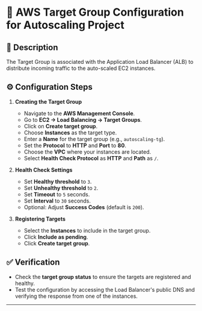 # 🎯 AWS Target Group Configuration for Autoscaling Project

## 📝 Description

The Target Group is associated with the Application Load Balancer (ALB) to distribute incoming traffic to the auto-scaled EC2 instances.

## ⚙️ Configuration Steps

1. **Creating the Target Group**

   - Navigate to the **AWS Management Console**.
   - Go to **EC2 -> Load Balancing -> Target Groups**.
   - Click on **Create target group**.
   - Choose **Instances** as the target type.
   - Enter a **Name** for the target group (e.g., `autoscaling-tg`).
   - Set the **Protocol** to **HTTP** and **Port** to **80**.
   - Choose the **VPC** where your instances are located.
   - Select **Health Check Protocol** as **HTTP** and **Path** as `/`.

2. **Health Check Settings**

   - Set **Healthy threshold** to `3`.
   - Set **Unhealthy threshold** to `2`.
   - Set **Timeout** to `5` seconds.
   - Set **Interval** to `30` seconds.
   - Optional: Adjust **Success Codes** (default is `200`).

3. **Registering Targets**
   - Select the **Instances** to include in the target group.
   - Click **Include as pending**.
   - Click **Create target group**.

## ✅ Verification

- Check the **target group status** to ensure the targets are registered and healthy.
- Test the configuration by accessing the Load Balancer's public DNS and verifying the response from one of the instances.

---
